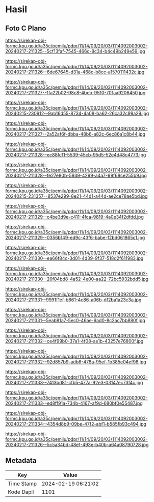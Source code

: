 # Hasil

## Foto C Plano

https://sirekap-obj-formc.kpu.go.id/a35c/pemilu/pdpr/11/14/09/20/03/1114092003002-20240217-211325--5cf13faf-7545-466c-8c34-b4c49b249e59.jpg

https://sirekap-obj-formc.kpu.go.id/a35c/pemilu/pdpr/11/14/09/20/03/1114092003002-20240217-211326--6de67645-d31a-468c-b8cc-a1570111432c.jpg

https://sirekap-obj-formc.kpu.go.id/a35c/pemilu/pdpr/11/14/09/20/03/1114092003002-20240217-211327--1fa22b02-98c8-4beb-9510-701aa9206450.jpg

https://sirekap-obj-formc.kpu.go.id/a35c/pemilu/pdpr/11/14/09/20/03/1114092003002-20240215-230912--9ab16d55-8734-4a08-ba62-26ca32c99a29.jpg

https://sirekap-obj-formc.kpu.go.id/a35c/pemilu/pdpr/11/14/09/20/03/1114092003002-20240217-211327--2a52af6f-dbba-48b6-a82c-6ec86a1c8b44.jpg

https://sirekap-obj-formc.kpu.go.id/a35c/pemilu/pdpr/11/14/09/20/03/1114092003002-20240217-211328--ec88fc11-5539-45cb-95d5-52e4d48c4773.jpg

https://sirekap-obj-formc.kpu.go.id/a35c/pemilu/pdpr/11/14/09/20/03/1114092003002-20240217-211328--fe27e80b-5939-4299-a4a7-99f68ce255b9.jpg

https://sirekap-obj-formc.kpu.go.id/a35c/pemilu/pdpr/11/14/09/20/03/1114092003002-20240215-231357--8537e299-8e21-44d1-a44d-ae2ce78ae5bd.jpg

https://sirekap-obj-formc.kpu.go.id/a35c/pemilu/pdpr/11/14/09/20/03/1114092003002-20240217-211329--c4be3d9e-c411-4fca-9819-4a0e34f2dfdd.jpg

https://sirekap-obj-formc.kpu.go.id/a35c/pemilu/pdpr/11/14/09/20/03/1114092003002-20240217-211329--0356b149-ed9c-43f6-babe-f2bd061865c1.jpg

https://sirekap-obj-formc.kpu.go.id/a35c/pemilu/pdpr/11/14/09/20/03/1114092003002-20240217-211330--ea66f84c-3d01-4d39-9f37-518d2f611983.jpg

https://sirekap-obj-formc.kpu.go.id/a35c/pemilu/pdpr/11/14/09/20/03/1114092003002-20240217-211330--20f04bd8-4a52-4e00-aa22-72bc5932bdd5.jpg

https://sirekap-obj-formc.kpu.go.id/a35c/pemilu/pdpr/11/14/09/20/03/1114092003002-20240217-211331--9991f1ef-b661-4c86-a06b-df2ba1a23c3a.jpg

https://sirekap-obj-formc.kpu.go.id/a35c/pemilu/pdpr/11/14/09/20/03/1114092003002-20240217-211331--5eab81a7-5ec0-46ae-9ad0-8c2ac7bb880f.jpg

https://sirekap-obj-formc.kpu.go.id/a35c/pemilu/pdpr/11/14/09/20/03/1114092003002-20240217-211332--ce4f99b0-37a1-4f08-ae1b-43257e76800f.jpg

https://sirekap-obj-formc.kpu.go.id/a35c/pemilu/pdpr/11/14/09/20/03/1114092003002-20240217-211332--92d857b9-adb8-478a-95ef-1b385e04ef98.jpg

https://sirekap-obj-formc.kpu.go.id/a35c/pemilu/pdpr/11/14/09/20/03/1114092003002-20240217-211333--7413bd81-cfb5-477a-92e3-03147ec73f4c.jpg

https://sirekap-obj-formc.kpu.go.id/a35c/pemilu/pdpr/11/14/09/20/03/1114092003002-20240217-211333--ed8ff91a-734b-4167-af9d-680bf0e55487.jpg

https://sirekap-obj-formc.kpu.go.id/a35c/pemilu/pdpr/11/14/09/20/03/1114092003002-20240217-211334--4354d8b9-09be-47f2-abf1-b585fb93c494.jpg

https://sirekap-obj-formc.kpu.go.id/a35c/pemilu/pdpr/11/14/09/20/03/1114092003002-20240217-211326--5c5a34bd-48e1-493e-b40b-a64a08790728.jpg


## Metadata

| Key        | Value               |
| ---------- | ------------------- |
| Time Stamp | 2024-02-19 06:21:02 |
| Kode Dapil | 1101                |



